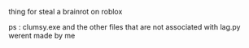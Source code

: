  thing for steal a brainrot on roblox

ps : clumsy.exe and the other files that are not associated with lag.py werent made by me
